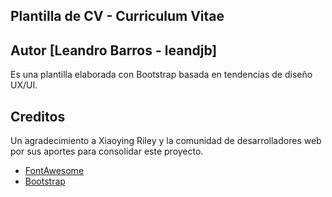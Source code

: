 ## Plantilla de CV - Curriculum Vitae

## Autor [Leandro Barros - leandjb]

Es una plantilla elaborada con Bootstrap basada en tendencias de diseño UX/UI.

## Creditos

Un agradecimiento a Xiaoying Riley y la comunidad de desarrolladores web por sus aportes para consolidar este proyecto.

- [FontAwesome](http://fortawesome.github.io/Font-Awesome/)
- [Bootstrap](http://getbootstrap.com/)

